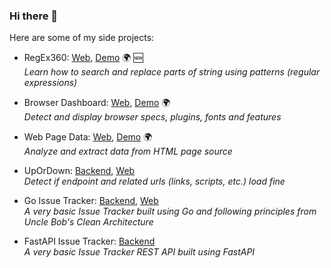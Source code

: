### Hi there 👋

Here are some of my side projects:
- RegEx360: [Web](https://github.com/ademsa/regex360), [Demo](https://ademsa.github.io/regex360) 🌍 🆕  
  <em>Learn how to search and replace parts of string using patterns (regular expressions)</em>

- Browser Dashboard: [Web](https://github.com/ademsa/browser-dashboard), [Demo](https://ademsa.github.io/browser-dashboard) 🌍  
  <em>Detect and display browser specs, plugins, fonts and features</em>
  
- Web Page Data: [Web](https://github.com/ademsa/web-page-data), [Demo](https://ademsa.github.io/web-page-data) 🌍  
  <em>Analyze and extract data from HTML page source</em>
  
- UpOrDown: [Backend](https://github.com/ademsa/upordown), [Web](https://github.com/ademsa/upordown-web)  
  <em>Detect if endpoint and related urls (links, scripts, etc.) load fine</em>

- Go Issue Tracker: [Backend](https://github.com/ademsa/go-issue-tracker), [Web](https://github.com/ademsa/go-issue-tracker-web)  
  <em>A very basic Issue Tracker built using Go and following principles from Uncle Bob's Clean Architecture</em>
  
- FastAPI Issue Tracker: [Backend](https://github.com/ademsa/fastapi-issue-tracker)  
  <em>A very basic Issue Tracker REST API built using FastAPI </em>
  
